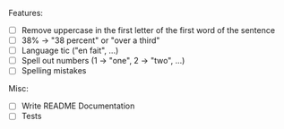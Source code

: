Features:
- [ ] Remove uppercase in the first letter of the first word of the sentence
- [ ] 38% → "38 percent" or "over a third" 
- [ ] Language tic ("en fait", ...)
- [ ] Spell out numbers (1 → "one", 2 → "two", ...)
- [ ] Spelling mistakes

Misc:
- [ ] Write README Documentation
- [ ] Tests
